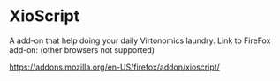 # XioScript

A add-on that help doing your daily Virtonomics laundry.
Link to FireFox add-on: (other browsers not supported)

https://addons.mozilla.org/en-US/firefox/addon/xioscript/
